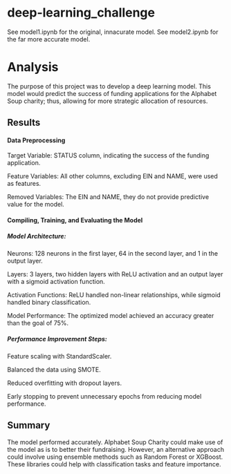 # deep-learning_challenge
See model1.ipynb for the original, innacurate model. See model2.ipynb for the far more accurate model.

# Analysis

The purpose of this project was to develop a deep learning model. This model would predict the success of funding applications for the Alphabet Soup charity; thus, allowing for more strategic allocation of resources.

## Results

#### Data Preprocessing

Target Variable: STATUS column, indicating the success of the funding application.

Feature Variables: All other columns, excluding EIN and NAME, were used as features.

Removed Variables: The EIN and NAME, they do not provide predictive value for the model.

#### Compiling, Training, and Evaluating the Model

##### Model Architecture:

Neurons: 128 neurons in the first layer, 64 in the second layer, and 1 in the output layer.

Layers: 3 layers, two hidden layers with ReLU activation and an output layer with a sigmoid activation function.

Activation Functions: ReLU handled non-linear relationships, while sigmoid handled binary classification.

Model Performance: The optimized model achieved an accuracy greater than the goal of 75%.

##### Performance Improvement Steps:

Feature scaling with StandardScaler.

Balanced the data using SMOTE.

Reduced overfitting with dropout layers.

Early stopping to prevent unnecessary epochs from reducing model performance.

## Summary

The model performed accurately. Alphabet Soup Charity could make use of the model as is to better their fundraising. However, an alternative approach could involve using ensemble methods such as Random Forest or XGBoost. These libraries could help with classification tasks and feature importance.

